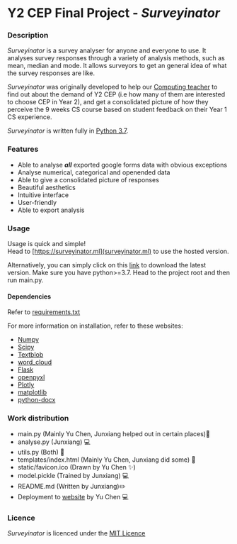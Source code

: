 # Y2 CEP Final Project - _Surveyinator_
### Description
_Surveyinator_ is a survey analyser for anyone and everyone to use. 
It analyses survey responses through a variety of analysis methods,
such as mean, median and mode. It allows surveyors to get an general idea of what
the survey responses are like.

_Surveyinator_ was originally developed to help our [Computing teacher](https://github.com/lorrainewang)
to find out about the demand of Y2 CEP (i.e how many of them are 
interested to choose CEP in Year 2), and get a consolidated 
picture of how they perceive the 9 weeks CS course based on student 
feedback on their Year 1 CS experience.

_Surveyinator_ is written fully in [Python 3.7](https://python.org).

### Features
+ Able to analyse **_all_** exported google forms data with obvious exceptions
+ Analyse numerical, categorical and openended data
+ Able to give a consolidated picture of responses
+ Beautiful aesthetics
+ Intuitive interface
+ User-friendly
+ Able to export analysis

### Usage
Usage is quick and simple!  
Head to [https://surveyinator.ml](surveyinator.ml) to use the hosted version.

Alternatively, you can simply click on this [link](https://google.com) to download the latest version. 
Make sure you have python>=3.7. Head to the project root and then run main.py.
 
#### Dependencies
Refer to [requirements.txt](requirements.txt)

For more information on installation, refer to these websites:
+ [Numpy](https://www.numpy.org/#getting-started)
+ [Scipy](https://scipy.org/install.html)
+ [Textblob](https://textblob.readthedocs.io/en/dev/#get-it-now)
+ [word_cloud](https://github.com/amueller/word_cloud#installation)
+ [Flask](https://flask.palletsprojects.com/en/1.1.x/installation/)
+ [openpyxl](https://openpyxl.readthedocs.io/en/stable/#installation)
+ [Plotly](https://plot.ly/python/getting-started/#installation)
+ [matplotlib](https://matplotlib.org/users/installing.html)
+ [python-docx](https://python-docx.readthedocs.io/en/latest/user/install.html)

### Work distribution
- main.py (Mainly Yu Chen, Junxiang helped out in certain places):page_with_curl:
- analyse.py (Junxiang) :computer:
- utils.py (Both) :wrench:
- templates/index.html (Mainly Yu Chen, Junxiang did some) :page_with_curl:
- static/favicon.ico (Drawn by Yu Chen :sparkles:)
- model.pickle (Trained by Junxiang) :computer:
- README.md (Written by Junxiang):pencil2:
- Deployment to [website](https://surveyinator.ml) by Yu Chen :computer:
### Licence
_Surveyinator_ is licenced under the [MIT Licence](LICENCE.txt)
